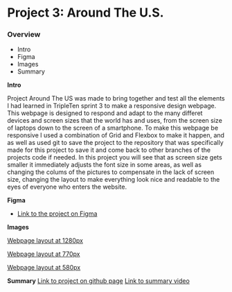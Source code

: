 # Project 3: Around The U.S.

### Overview

- Intro
- Figma
- Images
- Summary

**Intro**

Project Around The US was made to bring together and test all the elements I had learned in TripleTen sprint 3 to make a responsive design webpage. This webpage is designed to respond and adapt to the many differet devices and screen sizes that the world has and uses, from the screen size of laptops down to the screen of a smartphone. To make this webpage be responsive I used a combination of Grid and Flexbox to make it happen, and as well as used git to save the project to the repository that was specifically made for this project to save it and come back to other branches of the projects code if needed. In this project you will see that as screen size gets smaller it immediately adjusts the font size in some areas, as well as changing the colums of the pictures to compensate in the lack of screen size, changing the layout to make everything look nice and readable to the eyes of everyone who enters the website.

**Figma**

- [Link to the project on Figma](https://www.figma.com/file/ii4xxsJ0ghevUOcssTlHZv/Sprint-3%3A-Around-the-US?node-id=0%3A1)

**Images**

[Webpage layout at 1280px](./images/Demo/P3%201280.png)

[Webpage layout at 770px](./images/Demo/P3%20770.png)

[Webpage layout at 580px](./images/Demo/P3%20580.png)

**Summary**
[Link to project on github page](https://bbjuiceev.github.io/se_project_aroundtheus/)
[Link to summary video](https://drive.google.com/file/d/1Gt8QcO06YJJFrCilRrRG6Nb-beVKlnAb/view?usp=sharing)

